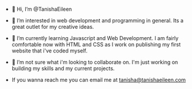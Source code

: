 - 👋 Hi, I’m @TanishaEileen
- 👀 I’m interested in web development and programming in general. Its a great outlet for my creative ideas.

- 🌱 I’m currently learning Javascript and Web Development. I am fairly comfortable now with HTML and CSS as I work on 
publishing my first website that i've coded myself. 

- 💞️ I’m not sure what i'm looking to collaborate on. I'm just working on building my skills and my current projects. 

- If you wanna reach me you can email me at tanisha@tanishaeileen.com

<!---
TanishaEileen/TanishaEileen is a ✨ special ✨ repository because its `README.md` (this file) appears on your GitHub profile.
You can click the Preview link to take a look at your changes.
--->
